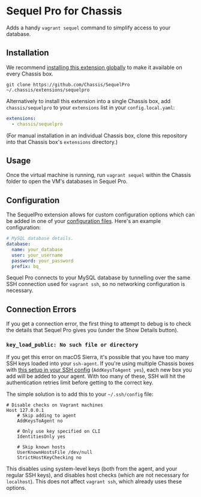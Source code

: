 # Sequel Pro for Chassis

Adds a handy `vagrant sequel` command to simplify access to your database.


## Installation

We recommend [installing this extension globally](http://docs.chassis.io/en/latest/extend/#globally-installing-extensions) to make it available on every Chassis box.

```
git clone https://github.com/Chassis/SequelPro ~/.chassis/extensions/sequelpro
```

Alternatively to install this extension into a single Chassis box, add `chassis/sequelpro` to your `extensions` list in your `config.local.yaml`:

```yaml
extensions:
  - chassis/sequelpro
```

(For manual installation in an individual Chassis box, clone this repository into that Chassis box's `extensions` directory.)


## Usage

Once the virtual machine is running, run `vagrant sequel` within the Chassis folder to open the VM's databases in Sequel Pro.

## Configuration

The SequelPro extension allows for custom configuration options which can be added in one of your [configuration files](https://docs.chassis.io/en/latest/config/). Here's an example configuration:

```yaml
# MySQL database details.
database:
  name: your_database
  user: your_username
  password: your_password
  prefix: bq_
```

Sequel Pro connects to your MySQL database by tunnelling over the same SSH connection used for `vagrant ssh`, so no networking configuration is necessary.

## Connection Errors

If you get a connection error, the first thing to attempt to debug is to check the details that Sequel Pro gives you (under the Show Details button).


### `key_load_public: No such file or directory`

If you get this error on macOS Sierra, it's possible that you have too many SSH keys loaded into your `ssh-agent`. If you're using multiple Chassis boxes with [this setup in your SSH config](http://apple.stackexchange.com/a/264974/55070) (`AddKeysToAgent yes`), each new box you add will be added to your agent. With too many of these, SSH will hit the authentication retries limit before getting to the correct key.

The simple solution is to add this to your `~/.ssh/config` file:

```
# Disable checks on Vagrant machines
Host 127.0.0.1
	# Skip adding to agent
	AddKeysToAgent no

	# Only use key specified on CLI
	IdentitiesOnly yes

	# Skip known hosts
	UserKnownHostsFile /dev/null
	StrictHostKeyChecking no
```

This disables using system-level keys (both from the agent, and your regular SSH keys), and disables host checks (which are not necessary for `localhost`). This does not affect `vagrant ssh`, which already uses these options.
